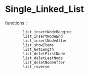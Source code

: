 # Single_Linked_List

functions :<br> 
            
            list_insertNodeBegging
            list_insertNodeEnd
            list_insertNodeAfter
            list_showItems
            list_GetLength
            list_deletFirstNode
            list_deletLastNode
            list_deletNodeAfter
            list_reverse
